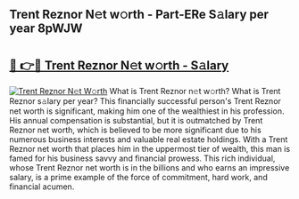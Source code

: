 ## Trent Reznor N𝚎t w𝚘rth - Part-ERe S𝚊lary per year 8pWJW

# <h2><a href="http://gc3nvh2.nevu.top/?p=Trent+Reznor">🔗 👉🔴 Trent Reznor N𝚎t w𝚘rth - S𝚊lary</a></h2>

[![Trent Reznor N𝚎t W𝚘rth](https://i.imgur.com/Oavwk0R.jpeg)](http://gc3nvh2.nevu.top/?p=Trent+Reznor)
What is Trent Reznor n𝚎t w𝚘rth? What is Trent Reznor s𝚊lary per year?
This financially successful person's Trent Reznor net worth is significant, making him one of the wealthiest in his profession. His annual compensation is substantial, but it is outmatched by Trent Reznor net worth, which is believed to be more significant due to his numerous business interests and valuable real estate holdings. With a Trent Reznor net worth that places him in the uppermost tier of wealth, this man is famed for his business savvy and financial prowess. This rich individual, whose Trent Reznor net worth is in the billions and who earns an impressive salary, is a prime example of the force of commitment, hard work, and financial acumen.
